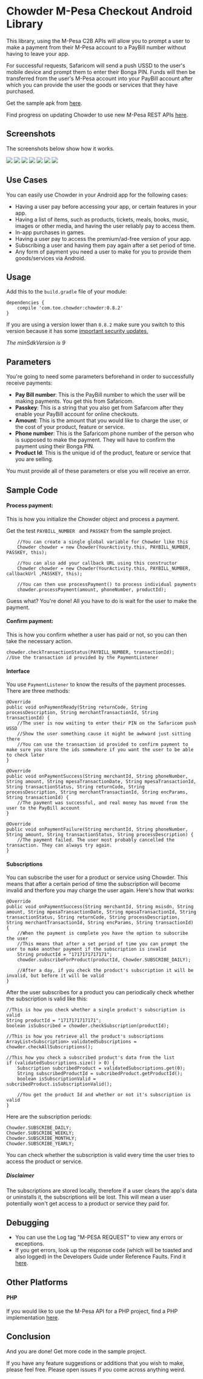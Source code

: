 # Chowder M-Pesa Checkout Android Library

This library, using the M-Pesa C2B APIs will allow you to prompt a user to make a payment from their M-Pesa account to a PayBill number without having to leave your app. 

For successful requests, Safaricom will send a push USSD to the user's mobile device and prompt them to enter their Bonga PIN. Funds will then be transferred from the user's M-Pesa account into your PayBill account after which you can provide the user the goods or services that they have purchased.

Get the sample apk from [here](https://github.com/IanWambai/Chowder/blob/master/sample/chowder_sample.apk?raw=true).

Find progress on updating Chowder to use new M-Pesa REST APIs [here](https://github.com/IanWambai/Chowder/issues/12).

## Screenshots

The screenshots below show how it works.

![](images/hints.png?raw=true)
![](images/details.png?raw=true)
![](images/payment_ready.png?raw=true)
![](images/transaction_in_progress.png?raw=true)
![](images/ussd_push.png?raw=true)
![](images/ussd_accept.png?raw=true)
![](images/transaction_done.png?raw=true)

## Use Cases

You can easily use Chowder in your Android app for the following cases:
* Having a user pay before accessing your app, or certain features in your app.
* Having a list of items, such as products, tickets, meals, books, music, images or other media, and having the user reliably pay to access them.
* In-app purchases in games.
* Having a user pay to access the premium/ad-free version of your app.
* Subscribing a user and having them pay again after a set period of time.
* Any form of payment you need a user to make for you to provide them goods/services via Android.

## Usage

Add this to the `build.gradle` file of your module:

    dependencies {
        compile 'com.toe.chowder:chowder:0.8.2'
    }

If you are using a version lower than `0.8.2` make sure you switch to this version because it has some [important security updates.](https://github.com/IanWambai/Chowder/issues/14)

*The minSdkVersion is 9*

## Parameters

You're going to need some parameters beforehand in order to successfully receive payments:

+ **Pay Bill number**: This is the PayBill number to which the user will be making payments. You get this from Safaricom.
+ **Passkey**: This is a string that you also get from Safarcom after they enable your PayBill account for online checkouts.
+ **Amount**: This is the amount that you would like to charge the user, or the cost of your product, feature or service.
+ **Phone number**: This is the Safaricom phone number of the person who is supposed to make the payment. They will have to confirm the payment using their Bonga PIN.
+ **Product Id**: This is the unique id of the product, feature or service that you are selling.

You must provide all of these parameters or else you will receive an error.

## Sample Code

#### Process payment:

This is how you initialize the Chowder object and process a payment.

Get the test `PAYBILL_NUMBER ` and `PASSKEY` from the sample project.
    
        //You can create a single global variable for Chowder like this
        Chowder chowder = new Chowder(YourActivity.this, PAYBILL_NUMBER, PASSKEY, this);

        //You can also add your callback URL using this constructor
        Chowder chowder = new Chowder(YourActivity.this, PAYBILL_NUMBER, callbackUrl ,PASSKEY, this);

        //You can then use processPayment() to process individual payments
        chowder.processPayment(amount, phoneNumber, productId);

Guess what? You're done! All you have to do is wait for the user to make the payment.

#### Confirm payment:

This is how you confirm whether a user has paid or not, so you can then take the necessary action.

    chowder.checkTransactionStatus(PAYBILL_NUMBER, transactionId);
    //Use the transaction id provided by the PaymentListener

#### Interface

You use `PaymentListener` to know the results of the payment processes. There are three methods:

    @Override
    public void onPaymentReady(String returnCode, String processDescription, String merchantTransactionId, String transactionId) {
        //The user is now waiting to enter their PIN on the Safaricom push USSD
        //Show the user something cause it might be awkward just sitting there
        //You can use the transaction id provided to confirm payment to make sure you store the ids somewhere if you want the user to be able to check later
    }

    @Override
    public void onPaymentSuccess(String merchantId, String phoneNumber, String amount, String mpesaTransactionDate, String mpesaTransactionId, String transactionStatus, String returnCode, String processDescription, String merchantTransactionId, String encParams, String transactionId) {
        //The payment was successful, and real money has moved from the user to the PayBill account
    }

    @Override
    public void onPaymentFailure(String merchantId, String phoneNumber, String amount, String transactionStatus, String processDescription) {
        //The payment failed. The user most probably cancelled the transaction. They can always try again.
    }

#### Subscriptions

You can subscribe the user for a product or service using Chowder. This means that after a certain period of time the subscription will become invalid and therfore you may charge the user again. Here's how that works:
    
    @Override
    public void onPaymentSuccess(String merchantId, String msisdn, String amount, String mpesaTransactionDate, String mpesaTransactionId, String transactionStatus, String returnCode, String processDescription, String merchantTransactionId, String encParams, String transactionId) {
        //When the payment is complete you have the option to subscribe the user
        //This means that after a set period of time you can prompt the user to make another payment if the subscription is invalid
        String productId = "1717171717171";
        chowder.subscribeForProduct(productId, Chowder.SUBSCRIBE_DAILY);

        //After a day, if you check the product's subscription it will be invalid, but before it will be valid
    }

After the user subscribes for a product you can periodically check whether the subscription is valid like this:

    //This is how you check whether a single product's subscription is valid
    String productId = "1717171717171";
    boolean isSubscribed = chowder.checkSubscription(productId);

    //This is how you retrieve all the product's subscriptions
    ArrayList<Subscription> validatedSubscriptions = chowder.checkAllSubscriptions();

    //This how you check a subscribed product's data from the list
    if (validatedSubscriptions.size() > 0) {
        Subscription subcribedProduct = validatedSubscriptions.get(0);
        String subscribedProductId = subcribedProduct.getProductId();
        boolean isSubscriptionValid = subcribedProduct.isSubscriptionValid();

        //You get the product Id and whether or not it's subscription is valid
    }

Here are the subscription periods:

    Chowder.SUBSCRIBE_DAILY;
    Chowder.SUBSCRIBE_WEEKLY;
    Chowder.SUBSCRIBE_MONTHLY;
    Chowder.SUBSCRIBE_YEARLY;

You can check whether the subscription is valid every time the user tries to access the product or service.

##### Disclaimer

The subscriptions are stored locally, therefore if a user clears the app's data or uninstalls it, the subscriptions will be lost. This will mean a user potentially won't get access to a product or service they paid for.

## Debugging

+ You can use the Log tag "M-PESA REQUEST" to view any errors or exceptions.
+ If you get errors, look up the response code (which will be toasted and also logged) in the Developers Guide under Reference Faults. Find it [here](https://github.com/IanWambai/Chowder/tree/master/files/m-pesa_developers_guide.doc).

## Other Platforms

#### PHP
If you would like to use the M-Pesa API for a PHP project, find a PHP implementation [here](https://github.com/icrackthecode/MPESA-API).


## Conclusion

And you are done! Get more code in the sample project.

If you have any feature suggestions or additions that you wish to make, please feel free. Please open issues if you come across anything weird.
